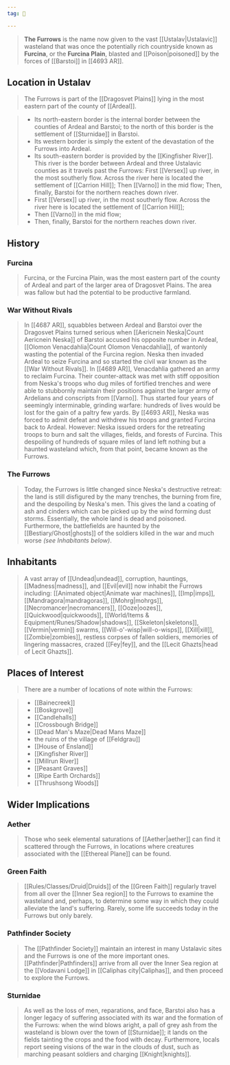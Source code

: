 ```yaml
---
tag: 🌾

---
```

> **The Furrows** is the name now given to the vast [[Ustalav|Ustalavic]] wasteland that was once the potentially rich countryside known as **Furcina**, or the **Furcina Plain**, blasted and [[Poison|poisoned]] by the forces of [[Barstoi]] in [[4693 AR]].



## Location in Ustalav

> The Furrows is part of the [[Dragosvet Plains]] lying in the most eastern part of the county of [[Ardeal]].

> - Its north-eastern border is the  internal border between the counties of Ardeal and Barstoi; to the north of this border is the settlement of [[Sturnidae]] in Barstoi.
> - Its western border is simply the extent of the devastation of the Furrows into Ardeal.
> - Its south-eastern border is provided by the [[Kingfisher River]]. This river is the border between Ardeal and three Ustalavic counties as it travels past the Furrows:
First [[Versex]] up river, in the most southerly flow. Across the river here is located the settlement of [[Carrion Hill]];
Then [[Varno]] in the mid flow;
Then, finally, Barstoi for the northern reaches down river.
> - First [[Versex]] up river, in the most southerly flow. Across the river here is located the settlement of [[Carrion Hill]];
> - Then [[Varno]] in the mid flow;
> - Then, finally, Barstoi for the northern reaches down river.

## History


### Furcina

> Furcina, or the Furcina Plain, was the most eastern part of the county of Ardeal and part of the larger area of Dragosvet Plains. The area was fallow but had the potential to be productive farmland.


### War Without Rivals

> In [[4687 AR]], squabbles between Ardeal and Barstoi over the Dragosvet Plains turned serious when [[Aericnein Neska|Count Aericnein Neska]] of Barstoi accused his opposite number in Ardeal, [[Olomon Venacdahlia|Count Olomon Venacdahlia]], of wantonly wasting the potential of the Furcina region. Neska then invaded Ardeal to seize Furcina and so started the civil war known as the [[War Without Rivals]].
> In [[4689 AR]], Venacdahlia gathered an army to reclaim Furcina. Their counter-attack was met with stiff opposition from Neska's troops who dug miles of fortified trenches and were able to stubbornly maintain their positions against the larger army of Ardelians and conscripts from [[Varno]]. Thus started four years of seemingly interminable, grinding warfare: hundreds of lives would be lost for the gain of a paltry few yards.
> By [[4693 AR]], Neska was forced to admit defeat and withdrew his troops and granted Furcina back to Ardeal. However: Neska issued orders for the retreating troops to burn and salt the villages, fields, and forests of Furcina. This despoiling of hundreds of square miles of land left nothing but a haunted wasteland which, from that point, became known as the Furrows.


### The Furrows

> Today, the Furrows is little changed since Neska's destructive retreat: the land is still disfigured by the many trenches, the burning from fire, and the despoiling by Neska's men. This gives the land a coating of ash and cinders which can be picked up by the wind forming dust storms. Essentially, the whole land is dead and poisoned. Furthermore, the battlefields are haunted by the [[Bestiary/Ghost|ghosts]] of the soldiers killed in the war and much worse *(see Inhabitants below)*.


## Inhabitants

> A vast array of [[Undead|undead]], corruption, hauntings, [[Madness|madness]], and [[Evil|evil]] now inhabit the Furrows including: [[Animated object|Animate war machines]], [[Imp|imps]], [[Mandragora|mandragoras]], [[Mohrg|mohrgs]], [[Necromancer|necromancers]], [[Ooze|oozes]], [[Quickwood|quickwoods]], [[World/Items & Equipment/Runes/Shadow|shadows]], [[Skeleton|skeletons]], [[Vermin|vermin]] swarms, [[Will-o'-wisp|will-o-wisps]], [[Xill|xill]], [[Zombie|zombies]], restless corpses of fallen soldiers, memories of lingering massacres, crazed [[Fey|fey]], and the [[Lecit Ghazts|head of Lecit Ghazts]].


## Places of Interest

> There are a number of locations of note within the Furrows:

> - [[Bainecreek]]
> - [[Boskgrove]]
> - [[Candlehalls]]
> - [[Crossbough Bridge]]
> - [[Dead Man's Maze|Dead Mans Maze]]
> - the ruins of the village of [[Feldgrau]]
> - [[House of Ensland]]
> - [[Kingfisher River]]
> - [[Millrun River]]
> - [[Peasant Graves]]
> - [[Ripe Earth Orchards]]
> - [[Thrushsong Woods]]

## Wider Implications


### Aether

> Those who seek elemental saturations of [[Aether|aether]] can find it scattered through the Furrows, in locations where creatures associated with the [[Ethereal Plane]] can be found.


### Green Faith

> [[Rules/Classes/Druid|Druids]] of the [[Green Faith]] regularly travel from all over the [[Inner Sea region]] to the Furrows to examine the wasteland and, perhaps, to determine some way in which they could alleviate the land's suffering. Rarely, some life succeeds today in the Furrows but only barely.


### Pathfinder Society

> The [[Pathfinder Society]] maintain an interest in many Ustalavic sites and the Furrows is one of the more important ones. [[Pathfinder|Pathfinders]] arrive from all over the Inner Sea region at the [[Vodavani Lodge]] in [[Caliphas city|Caliphas]], and then proceed to explore the Furrows.


### Sturnidae

> As well as the loss of men, reparations, and face, Barstoi also has a longer legacy of suffering associated with its war and the formation of the Furrows: when the wind blows aright, a pall of grey ash from the wasteland is blown over the town of [[Sturnidae]]; it lands on the fields tainting the crops and the food with decay. Furthermore, locals report seeing visions of the war in the clouds of dust, such as marching peasant soldiers and charging [[Knight|knights]].








